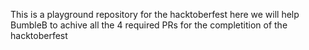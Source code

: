 This is a playground repository for the hacktoberfest
here we will help BumbleB to achive all the 4 required PRs for the
completition of the hacktoberfest

